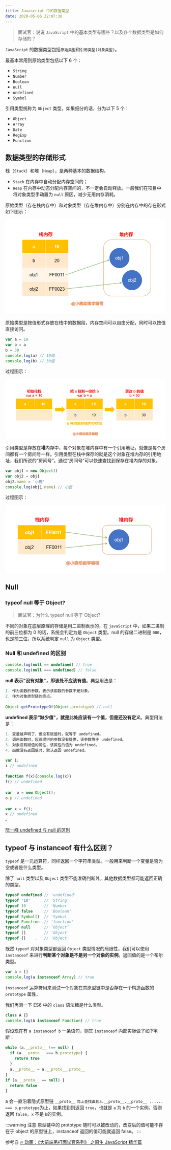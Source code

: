 ```yaml
---
title: Javascript 中的数据类型
date: 2020-05-06 22:07:38
---
```


> 面试官：说说 `JavaScript` 中的基本类型有哪些？以及各个数据类型是如何存储的？

`JavaScript` 的数据类型包括`原始类型`和`引用类型(对象类型)`。

最基本常用到原始类型包括以下 6 个：

- `String`
- `Number`
- `Boolean`
- `null`
- `undefined`
- `Symbol`

引用类型统称为 `Object` 类型，如果细分的话，分为以下 5 个：

- `Object`
- `Array`
- `Date`
- `RegExp`
- `Function`

## 数据类型的存储形式

栈（`Stack`）和堆（`Heap`），是两种基本的数据结构。

- `Stack` 在内存中自动分配内存空间的；
- `Heap` 在内存中动态分配内存空间的，不一定会自动释放。一般我们在项目中将对象类型手动置为 `null` 原因，减少无用内存消耗。

原始类型（存在栈内存中）和对象类型（存在堆内存中）分别在内存中的存在形式如下图示：

![](../../assets/javascript/data-types/1.png)

原始类型是按值形式存放在栈中的数据段，内存空间可以自由分配，同时可以按值直接访问。

```js
var a = 10
var b = a
b = 30
console.log(a) // 10值
console.log(b) // 30值
```

过程图示：

![](../../assets/javascript/data-types/2.png)

引用类型是存放在**堆**内存中，每个对象在堆内存中有一个引用地址，就像是每个房间都有一个房间号一样。引用类型在栈中保存的就是这个对象在堆内存的引用地址，我们所说的“房间号”。通过“房间号”可以快速查找到保存在堆内存的对象。

```js
var obj1 = new Object()
var obj2 = obj1
obj2.name = '小鹿'
console.log(obj1.name) // 小鹿
```

过程图示：

![](../../assets/javascript/data-types/3.png)

## Null

### typeof null 等于 Object?

> 面试官：为什么 typeof null 等于 Object?

不同的对象在底层原理的存储是用二进制表示的，在 `javaScript` 中，如果二进制的前三位都为 0 的话，系统会判定为是 `Object` 类型。null 的存储二进制是 `000`，也是前三位，所以系统判定 `null` 为 `Object` 类型。

### Null 和 undefined 的区别

```js
console.log(null == undefined) // true
console.log(null === undefined) // false
```

**null 表示"没有对象"，即该处不应该有值**。典型用法是：

```js
1. 作为函数的参数，表示该函数的参数不是对象。
2. 作为对象原型链的终点。

Object.getPrototypeOf(Object.prototype) // null
```

**undefined 表示"缺少值"，就是此处应该有一个值，但是还没有定义**。典型用法是：

```js
1. 变量被声明了，但没有赋值时，就等于 undefined。
2. 调用函数时，应该提供的参数没有提供，该参数等于 undefined。
3. 对象没有赋值的属性，该属性的值为 undefined。
4. 函数没有返回值时，默认返回 undefined。
```

```js
var i;
i // undefined

function f(x){console.log(x)}
f() // undefined

var  o = new Object();
o.p // undefined

var x = f();
x // undefined
。
```

[阮一峰 undefined 与 null 的区别](http://www.ruanyifeng.com/blog/2014/03/undefined-vs-null.html)

## typeof 与 instanceof 有什么区别？

`typeof` 是一元运算符，同样返回一个字符串类型。一般用来判断一个变量是否为空或者是什么类型。

除了 `null` 类型以及 `Object` 类型不能准确判断外，其他数据类型都可能返回正确的类型。

```js
typeof undefined // 'undefined'
typeof '10'      // 'String'
typeof 10        // 'Number'
typeof false     // 'Boolean'
typeof Symbol()  // 'Symbol'
typeof Function  // ‘function'
typeof null		 // ‘Object’
typeof []        // 'Object'
typeof {}    .   // 'Object'
```

既然 `typeof` 对对象类型都返回 `Object` 类型情况的局限性，我们可以使用 `instanceof` 来进行**判断某个对象是不是另一个对象的实例**。返回值的是一个布尔类型。

```js
var a = []
console.log(a instanceof Array) // true
```

`instanceof` 运算符用来测试一个对象在其原型链中是否存在一个构造函数的 `prototype` 属性，

我们再测一下 ES6 中的 `class` 语法糖是什么类型。

```js
class A {}
console.log(A instanceof Function) // true
```

假设现在有 `a instanceof b` 一条语句，则其 `instanceof` 内部实际做了如下判断：

```js
while (a.__proto__ !== null) {
  if (a.__proto__ === b.prototype) {
    return true
  }
  a.__proto__ = a.__proto__.proto__
}
if (a.__proto__ == null) {
  return false
}
```

a 会一直沿着隐式原型链 `__proto__` `向上查找直到a.__proto__.__proto__ ...... === b.prototype`为止，如果找到则返回 `true`，也就是 `a` 为 `b` 的一个实例。否则返回 `false`，`x` 不是 `b`的实例。

:::warning 注意
原型链中的 prototype 随时可以被改动的，改变后的值可能不存在于 object 的原型链上，instanceof 返回的值可能就返回 false。
:::

参考自 [🔥 动画：《大前端吊打面试官系列》 之原生 JavaScript 精华篇](https://juejin.im/post/5e34d19de51d4558864b1d1f)
